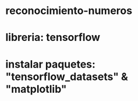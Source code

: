 # reconocimiento-numeros
# libreria: tensorflow
# instalar paquetes: "tensorflow_datasets" & "matplotlib"
